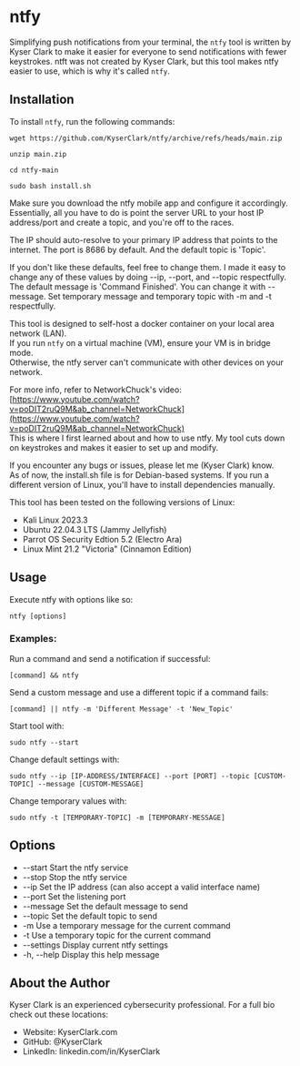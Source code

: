 # ntfy

Simplifying push notifications from your terminal, the `ntfy` tool is written by Kyser Clark to make it easier for everyone to send notifications with fewer keystrokes.
ntft was not created by Kyser Clark, but this tool makes ntfy easier to use, which is why it's called `ntfy`.

## Installation

To install `ntfy`, run the following commands:
```
wget https://github.com/KyserClark/ntfy/archive/refs/heads/main.zip
```
```
unzip main.zip
```
```
cd ntfy-main
```
```
sudo bash install.sh
```
Make sure you download the ntfy mobile app and configure it accordingly.   
Essentially, all you have to do is point the server URL to your host IP address/port and create a topic, and you're off to the races.   
  
The IP should auto-resolve to your primary IP address that points to the internet. The port is 8686 by default. And the default topic is 'Topic'.  
  
If you don't like these defaults, feel free to change them. 
I made it easy to change any of these values by doing --ip, --port, and --topic respectfully. 
The default message is 'Command Finished'. You can change it with --message.
Set temporary message and temporary topic with -m and -t respectfully. 
  
This tool is designed to self-host a docker container on your local area network (LAN).  
If you run `ntfy` on a virtual machine (VM), ensure your VM is in bridge mode.   
Otherwise, the ntfy server can't communicate with other devices on your network.  
  
For more info, refer to NetworkChuck's video: [https://www.youtube.com/watch?v=poDIT2ruQ9M&ab_channel=NetworkChuck](https://www.youtube.com/watch?v=poDIT2ruQ9M&ab_channel=NetworkChuck)  
This is where I first learned about and how to use ntfy. 
My tool cuts down on keystrokes and makes it easier to set up and modify. 
   
If you encounter any bugs or issues, please let me (Kyser Clark) know.   
As of now, the install.sh file is for Debian-based systems. If you run a different version of Linux, you'll have to install dependencies manually.

This tool has been tested on the following versions of Linux:
* Kali Linux 2023.3
* Ubuntu 22.04.3 LTS (Jammy Jellyfish)
* Parrot OS Security Edtion 5.2 (Electro Ara)
* Linux Mint 21.2 "Victoria" (Cinnamon Edition)

## Usage
Execute ntfy with options like so:  
```
ntfy [options]
```

### Examples:

Run a command and send a notification if successful:

```
[command] && ntfy
```

Send a custom message and use a different topic if a command fails:
```
[command] || ntfy -m 'Different Message' -t 'New_Topic'

```
Start tool with: 
```
sudo ntfy --start
```
Change default settings with:
```
sudo ntfy --ip [IP-ADDRESS/INTERFACE] --port [PORT] --topic [CUSTOM-TOPIC] --message [CUSTOM-MESSAGE] 
```
Change temporary values with:
```
sudo ntfy -t [TEMPORARY-TOPIC] -m [TEMPORARY-MESSAGE]
```

## Options
* --start         Start the ntfy service
* --stop          Stop the ntfy service
* --ip            Set the IP address (can also accept a valid interface name)
* --port          Set the listening port
* --message       Set the default message to send
* --topic         Set the default topic to send
* -m              Use a temporary message for the current command
* -t              Use a temporary topic for the current command
* --settings      Display current ntfy settings
* -h, --help      Display this help message

## About the Author

Kyser Clark is an experienced cybersecurity professional. For a full bio check out these locations:

* Website: KyserClark.com
* GitHub: @KyserClark
* LinkedIn: linkedin.com/in/KyserClark
